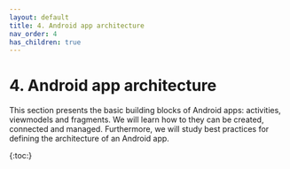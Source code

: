 ```yaml
---
layout: default
title: 4. Android app architecture
nav_order: 4 
has_children: true
---
```


# 4. Android app architecture

This section presents the basic building blocks of Android apps: activities, viewmodels and fragments. We will learn how to they can be created, connected and managed. Furthermore, we will study best practices for defining the architecture of an Android app. 

{:toc:}

